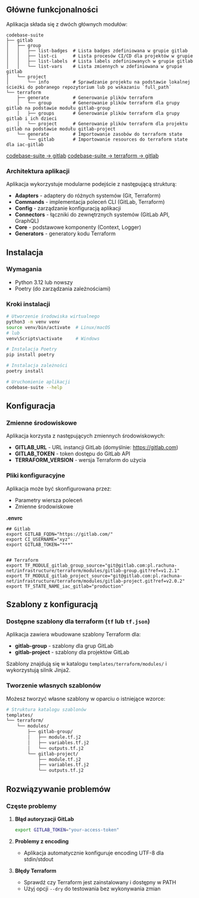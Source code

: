 ## Główne funkcjonalności

Aplikacja składa się z dwóch głównych modułów:

```
codebase-suite 
├── gitlab
│   ├── group
│   │   ├── list-badges  # Lista badges zdefiniowana w grupie gitlab
│   │   ├── list-ci      # Lista procesów CI/CD dla projektów w grupie
│   │   ├── list-labels  # Lista labels zdefiniowanych w grupie gitlab
│   │   └── list-vars    # Lista zmiennych w zdefiniowana w grupie gitlab
│   └── project
│       └── info         # Sprawdzanie projektu na podstawie lokalnej ścieżki do pobranego repozytorium lub po wskazaniu `full_path`
└── terraform
    ├── generate         # Generowanie plików terraform
    │   └── group        # Generowanie plików terraform dla grupy gitlab na podstawie modułu gitlab-group
    │   ├── groups       # Generowanie plików terraform dla grupy gitlab i ich dzieci
    │   └── project      # Generowanie plików terraform dla projektu gitlab na podstawie modułu gitlab-project
    └── generate         # Importowanie zasobów do terraform state
        └── gitlab       # Importowanie resources do terraform state dla iac-gitlab
```

[codebase-suite → gitlab](/docs/gitlab/main.md)
[codebase-suite → terraform → gitlab](/docs/terraform/gitlab/main.md)

### Architektura aplikacji

Aplikacja wykorzystuje modularne podejście z następującą strukturą:

- **Adapters** - adaptery do różnych systemów (Git, Terraform)
- **Commands** - implementacja poleceń CLI (GitLab, Terraform)
- **Config** - zarządzanie konfiguracją aplikacji
- **Connectors** - łączniki do zewnętrznych systemów (GitLab API, GraphQL)
- **Core** - podstawowe komponenty (Context, Logger)
- **Generators** - generatory kodu Terraform

## Instalacja

### Wymagania
- Python 3.12 lub nowszy
- Poetry (do zarządzania zależnościami)

### Kroki instalacji
```bash
# Utworzenie środowiska wirtualnego
python3 -m venv venv
source venv/bin/activate  # Linux/macOS
# lub
venv\Scripts\activate     # Windows

# Instalacja Poetry
pip install poetry

# Instalacja zależności
poetry install

# Uruchomienie aplikacji
codebase-suite --help
```


## Konfiguracja

### Zmienne środowiskowe

Aplikacja korzysta z następujących zmiennych środowiskowych:

- **GITLAB_URL** - URL instancji GitLab (domyślnie: https://gitlab.com)
- **GITLAB_TOKEN** - token dostępu do GitLab API
- **TERRAFORM_VERSION** - wersja Terraform do użycia

### Pliki konfiguracyjne

Aplikacja może być skonfigurowana przez:
- Parametry wiersza poleceń
- Zmienne środowiskowe
  
**.envrc**
```
## Gitlab
export GITLAB_FQDN="https://gitlab.com/"
export CI_USERNAME="xyz"
export GITLAB_TOKEN="***"


## Terraform
export TF_MODULE_gitlab_group_source="git@gitlab.com:pl.rachuna-net/infrastructure/terraform/modules/gitlab-group.git?ref=v1.2.1"
export TF_MODULE_gitlab_project_source="git@gitlab.com:pl.rachuna-net/infrastructure/terraform/modules/gitlab-project.git?ref=v2.0.2"
export TF_STATE_NAME_iac_gitlab="production"
```

## Szablony z konfiguracją

### Dostępne szablony dla terraform (`tf` lub `tf.json`)

Aplikacja zawiera wbudowane szablony Terraform dla:

- **gitlab-group** - szablony dla grup GitLab
- **gitlab-project** - szablony dla projektów GitLab

Szablony znajdują się w katalogu `templates/terraform/modules/` i wykorzystują silnik Jinja2.

### Tworzenie własnych szablonów

Możesz tworzyć własne szablony w oparciu o istniejące wzorce:

```bash
# Struktura katalogu szablonów
templates/
└── terraform/
    └── modules/
        ├── gitlab-group/
        │   ├── module.tf.j2
        │   ├── variables.tf.j2
        │   └── outputs.tf.j2
        └── gitlab-project/
            ├── module.tf.j2
            ├── variables.tf.j2
            └── outputs.tf.j2
```

## Rozwiązywanie problemów

### Częste problemy

1. **Błąd autoryzacji GitLab**
   ```bash
   export GITLAB_TOKEN="your-access-token"
   ```

2. **Problemy z encoding**
   - Aplikacja automatycznie konfiguruje encoding UTF-8 dla stdin/stdout

3. **Błędy Terraform**
   - Sprawdź czy Terraform jest zainstalowany i dostępny w PATH
   - Użyj opcji `--dry` do testowania bez wykonywania zmian

